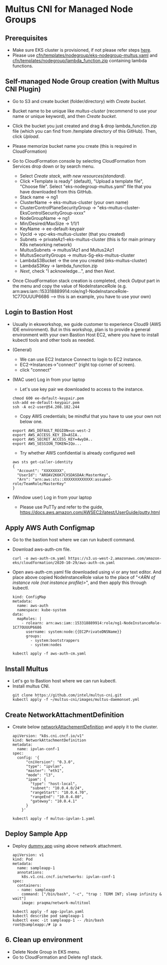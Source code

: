 # Multus CNI for Managed Node Groups

## Prerequisites
* Make sure EKS cluster is provisioned, if not please refer steps [here](../infra/README.md).
* Please use [cfn/templates/nodegroup/eks-nodegroup-multus.yaml](./eks-nodegroup-multus.yaml) and [cfn/templates/nodegroup/lambda_function.zip](./lambda_function.zip) containing lambda functions.

## Self-managed Node Group creation (with Multus CNI Plugin)
* Go to S3 and create bucket (folder/directory) with *Create bucket*.
* Bucket name to be unique like *multus-cluster* (recommend to use your name or unique keyword), and then *Create bucket*.
* Click the bucket you just created and drag & drop lambda_function.zip file (which you can find from /template directory of this GitHub). Then, click *Upload*.
* Please memorize bucket name you create (this is required in CloudFormation)
* Go to CloudFormation console by selecting CloudFormation from Services drop down or by search menu. 
    * Select *Create stack*, *with new resources(standard)*.
    * Click *Template is ready" (default), "Upload a template file", "Choose file". Select "eks-nodegroup-multus.yaml" file that you have downloaded from this GitHub. 
    * Stack name -> ng1
    * ClusterName -> eks-multus-cluster (your own name)
    * ClusterControlPlaneSecurityGroup -> "eks-multus-cluster-EksControlSecurityGroup-xxxx"
    * NodeGroupName -> ng1
    * Min/Desired/MaxSize -> 1/1/1
    * KeyName -> ee-default-keypair
    * VpcId -> vpc-eks-multus-cluster (that you created)
    * Subnets -> privateAz1-eks-multus-cluster (this is for main primary K8s networking network)
    * MultusSubnets -> multus1Az1 and Multus2Az1
    * MultusSecurityGroups -> multus-Sg-eks-multus-cluster
    * LambdaS3Bucket -> the one you created (eks-multus-cluster)
    * LambdaS3Key -> lambda_function.zip
    * *Next*, check "I acknowledge...", and then *Next*.

* Once CloudFormation stack creation is completed, check *Output* part in the menu and copy the value of NodeInstanceRole (e.g. arn:aws:iam::153318889914:role/ng1-NodeInstanceRole-1C77OUUUP6686 --> this is an example, you have to use your own)

## Login to Bastion Host
* Usually in eksworkshop, we guide customer to experience Cloud9 (AWS IDE environment). But in this workshop, plan is to provide a general environment with your own Bastion Host EC2, where you have to install kubectl tools and other tools as needed.
* (General)
    * We can use EC2 Instance Connect to login to EC2 instance.
    * EC2->Instances->"connect" (right top corner of screen).
    * click "connect"

* (MAC user) Log in from your laptop
    * Let's use key pair we downloaded to access to the instance.

  ````
  chmod 600 ee-default-keypair.pem
  ssh-add ee-default-keypair.pem
  ssh -A ec2-user@54.208.182.244
  ````

    * Copy AWS credentials; be mindful that you have to use your own not below one.

  ````
  export AWS_DEFAULT_REGION=us-west-2
  export AWS_ACCESS_KEY_ID=ASIA..
  export AWS_SECRET_ACCESS_KEY=4wyDA..
  export AWS_SESSION_TOKEN=IQo...
  ````

    * Try whether AWS confidential is already configured well

    ````
    aws sts get-caller-identity
    {
      "Account": "XXXXXXXX",
      "UserId": "AROAV2K6K7CXSDASDAA:MasterKey",
      "Arn": "arn:aws:sts::XXXXXXXXXXXXX:assumed-role/TeamRole/MasterKey"
    }
    ````

* (Window user) Log in from your laptop
    * Please use PuTTy and refer to the guide, https://docs.aws.amazon.com/AWSEC2/latest/UserGuide/putty.html


## Apply AWS Auth Configmap
* Go to the bastion host where we can run kubectl command. 
* Download aws-auth-cm file.
  ````
  curl -o aws-auth-cm.yaml https://s3.us-west-2.amazonaws.com/amazon-eks/cloudformation/2020-10-29/aws-auth-cm.yaml
  ````

* Open aws-auth-cm.yaml file downloaded using vi or any text editor. And place above copied NodeInstanceRole value to the place of "*<ARN of instance role (not instance profile)>*", and then apply this through kubectl.
  ````
  kind: ConfigMap
  metadata:
    name: aws-auth
    namespace: kube-system
  data:
    mapRoles: |
      - rolearn: arn:aws:iam::153318889914:role/ng1-NodeInstanceRole-1C77OUUUP6686
        username: system:node:{{EC2PrivateDNSName}}
        groups:
          - system:bootstrappers
          - system:nodes
  ````
  ````
  kubectl apply -f aws-auth-cm.yaml
  ````

## Install Multus

* Let's go to Bastion host where we can run kubectl. 
* Install multus CNI.
  ````
  git clone https://github.com/intel/multus-cni.git 
  kubectl apply -f ~/multus-cni/images/multus-daemonset.yml
  ````

## Create NetworkAttachmentDefinition
* Create below [networkAttachementDefinition](../../examples/multus-ipvlan-1.yaml) and apply it to the cluster.

  ````
  apiVersion: "k8s.cni.cncf.io/v1"
  kind: NetworkAttachmentDefinition
  metadata:
    name: ipvlan-conf-1
  spec:
    config: '{
        "cniVersion": "0.3.0",
        "type": "ipvlan",
        "master": "eth1",
        "mode": "l3",
        "ipam": {
          "type": "host-local",
          "subnet": "10.0.4.0/24",
          "rangeStart": "10.0.4.70",
          "rangeEnd": "10.0.4.80",
          "gateway": "10.0.4.1"
        }
      }'
  ````

  ````
  kubectl apply -f multus-ipvlan-1.yaml
  ````

## Deploy Sample App

* Deploy [dummy app](../../examples/app-ipvlan.yaml) using above network attachment.
  ````
  apiVersion: v1
  kind: Pod
  metadata:
    name: sampleapp-1
    annotations:
      k8s.v1.cni.cncf.io/networks: ipvlan-conf-1
  spec:
    containers:
    - name: sampleapp
      command: ["/bin/bash", "-c", "trap : TERM INT; sleep infinity & wait"]
      image: praqma/network-multitool
  ````

  ````
  kubectl apply -f app-ipvlan.yaml
  kubectl describe pod sampleapp-1
  kubectl exec -it sampleapp-1 -- /bin/bash
  root@sampleapp:/# ip a
  ````

## 6. Clean up environment
* Delete Node Group in EKS menu. 
* Go to CloudFormation and Delete ng1 stack. 
